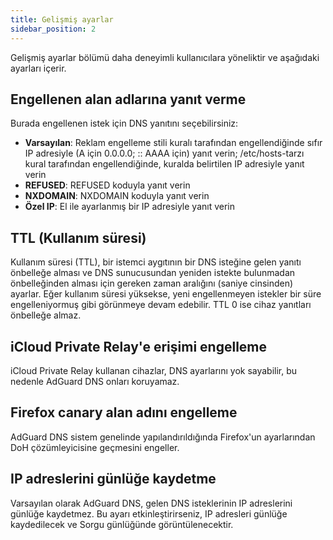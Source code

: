 ```yaml
---
title: Gelişmiş ayarlar
sidebar_position: 2
---
```


Gelişmiş ayarlar bölümü daha deneyimli kullanıcılara yöneliktir ve aşağıdaki ayarları içerir.

## Engellenen alan adlarına yanıt verme

Burada engellenen istek için DNS yanıtını seçebilirsiniz:

- **Varsayılan**: Reklam engelleme stili kuralı tarafından engellendiğinde sıfır IP adresiyle (A için 0.0.0.0; :: AAAA için) yanıt verin; /etc/hosts-tarzı kural tarafından engellendiğinde, kuralda belirtilen IP adresiyle yanıt verin
- **REFUSED**: REFUSED koduyla yanıt verin
- **NXDOMAIN**: NXDOMAIN koduyla yanıt verin
- **Özel IP**: El ile ayarlanmış bir IP adresiyle yanıt verin

## TTL (Kullanım süresi)

Kullanım süresi (TTL), bir istemci aygıtının bir DNS isteğine gelen yanıtı önbelleğe alması ve DNS sunucusundan yeniden istekte bulunmadan önbelleğinden alması için gereken zaman aralığını (saniye cinsinden) ayarlar. Eğer kullanım süresi yüksekse, yeni engellenmeyen istekler bir süre engelleniyormuş gibi görünmeye devam edebilir. TTL 0 ise cihaz yanıtları önbelleğe almaz.

## iCloud Private Relay'e erişimi engelleme

iCloud Private Relay kullanan cihazlar, DNS ayarlarını yok sayabilir, bu nedenle AdGuard DNS onları koruyamaz.

## Firefox canary alan adını engelleme

AdGuard DNS sistem genelinde yapılandırıldığında Firefox'un ayarlarından DoH çözümleyicisine geçmesini engeller.

## IP adreslerini günlüğe kaydetme

Varsayılan olarak AdGuard DNS, gelen DNS isteklerinin IP adreslerini günlüğe kaydetmez. Bu ayarı etkinleştirirseniz, IP adresleri günlüğe kaydedilecek ve Sorgu günlüğünde görüntülenecektir.

